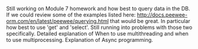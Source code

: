
Still working on Module 7 homework and how best to query data in the DB. If we could review some of the examples listed here: http://docs.peewee-orm.com/en/latest/peewee/querying.html that would be great. In particular how best to use 'get' and 'select'. Still running into problems with those two specifically. 
Detailed explanation of When to use multithreading and when to use multiprocessing.
Explanation of Async programming. 

